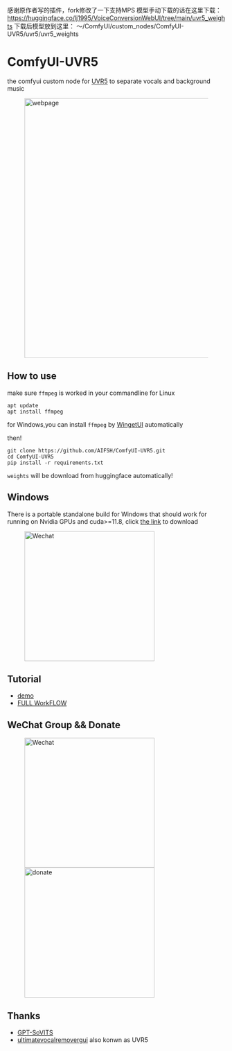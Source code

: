 
感谢原作者写的插件，fork修改了一下支持MPS
模型手动下载的话在这里下载：https://huggingface.co/lj1995/VoiceConversionWebUI/tree/main/uvr5_weights
下载后模型放到这里： ～/ComfyUI/custom_nodes/ComfyUI-UVR5/uvr5/uvr5_weights

# ComfyUI-UVR5
the comfyui custom node for [UVR5](https://github.com/Anjok07/ultimatevocalremovergui) to separate vocals and background music
<div>
  <figure>
  <img alt='webpage' src="web.png?raw=true" width="600px"/>
  <figure>
</div>
    
## How to use
make sure `ffmpeg` is worked in your commandline
for Linux
```
apt update
apt install ffmpeg
```
for Windows,you can install `ffmpeg` by [WingetUI](https://github.com/marticliment/WingetUI) automatically

then!
```
git clone https://github.com/AIFSH/ComfyUI-UVR5.git
cd ComfyUI-UVR5
pip install -r requirements.txt
```
`weights` will be download from huggingface automatically!

## Windows
There is a portable standalone build for Windows that should work for running on Nvidia GPUs and cuda>=11.8,
click [the link](https://www.bilibili.com/video/BV1qx4y1h7T2) to download
<div>
  <figure>
  <img alt='Wechat' src="1key.jpg?raw=true" width="300px"/>
  <figure>
</div>

## Tutorial
- [demo](https://www.bilibili.com/video/BV1Tr421x75F/?share_source=copy_web&vd_source=453c36b4abef37acd389d4c01b149023)
- [FULL WorkFLOW](https://www.bilibili.com/video/BV1XE421T7ja)
## WeChat Group && Donate
<div>
  <figure>
  <img alt='Wechat' src="wechat.jpg?raw=true" width="300px"/>
  <img alt='donate' src="donate.jpg?raw=true" width="300px"/>
  <figure>
</div>

## Thanks
- [GPT-SoVITS](https://github.com/RVC-Boss/GPT-SoVITS.git)
- [ultimatevocalremovergui](https://github.com/Anjok07/ultimatevocalremovergui) also konwn as UVR5

